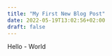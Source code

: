 ```yaml
---
title: "My First New Blog Post"
date: 2022-05-19T13:02:56+02:00
draft: false
---
```




Hello - World
